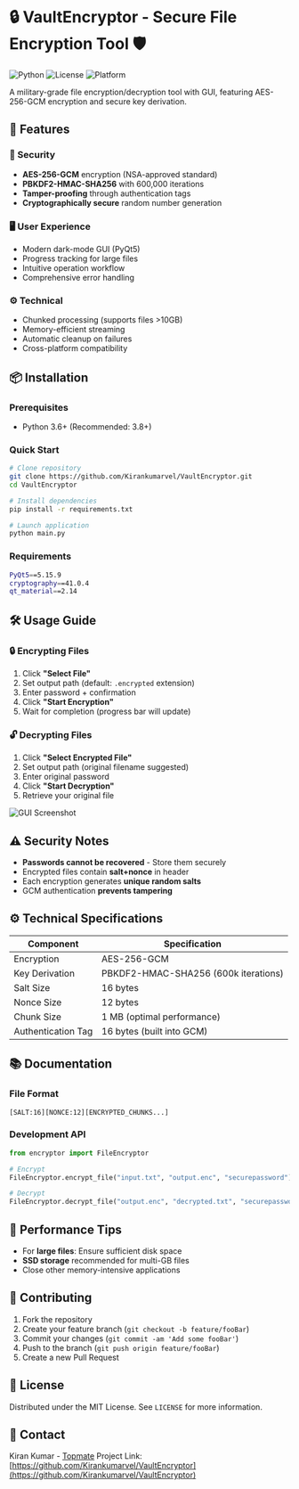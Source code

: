 
# 🔒 VaultEncryptor - Secure File Encryption Tool 🛡️

![Python](https://img.shields.io/badge/Python-3.6%2B-blue)
![License](https://img.shields.io/badge/License-MIT-green)
![Platform](https://img.shields.io/badge/Platform-Windows%20%7C%20macOS%20%7C%20Linux-lightgrey)

A military-grade file encryption/decryption tool with GUI, featuring AES-256-GCM encryption and secure key derivation.

## 🌟 Features

### 🔐 Security
- **AES-256-GCM** encryption (NSA-approved standard)
- **PBKDF2-HMAC-SHA256** with 600,000 iterations
- **Tamper-proofing** through authentication tags
- **Cryptographically secure** random number generation

### 🖥️ User Experience
- Modern dark-mode GUI (PyQt5)
- Progress tracking for large files
- Intuitive operation workflow
- Comprehensive error handling

### ⚙️ Technical
- Chunked processing (supports files >10GB)
- Memory-efficient streaming
- Automatic cleanup on failures
- Cross-platform compatibility

## 📦 Installation

### Prerequisites
- Python 3.6+ (Recommended: 3.8+)

### Quick Start
```bash
# Clone repository
git clone https://github.com/Kirankumarvel/VaultEncryptor.git
cd VaultEncryptor

# Install dependencies
pip install -r requirements.txt

# Launch application
python main.py
```

### Requirements
```bash
PyQt5==5.15.9
cryptography==41.0.4
qt_material==2.14
```

## 🛠️ Usage Guide

### 🔒 Encrypting Files
1. Click **"Select File"**
2. Set output path (default: `.encrypted` extension)
3. Enter password + confirmation
4. Click **"Start Encryption"**
5. Wait for completion (progress bar will update)

### 🔓 Decrypting Files
1. Click **"Select Encrypted File"**
2. Set output path (original filename suggested)
3. Enter original password
4. Click **"Start Decryption"**
5. Retrieve your original file

![GUI Screenshot](https://github.com/user-attachments/assets/50dfa266-840e-49f7-a834-454e8f522bbe)

## ⚠️ Security Notes
- **Passwords cannot be recovered** - Store them securely
- Encrypted files contain **salt+nonce** in header
- Each encryption generates **unique random salts**
- GCM authentication **prevents tampering**

## ⚙️ Technical Specifications

| Component          | Specification                          |
|--------------------|---------------------------------------|
| Encryption         | AES-256-GCM                           |
| Key Derivation     | PBKDF2-HMAC-SHA256 (600k iterations)  |
| Salt Size          | 16 bytes                              |
| Nonce Size         | 12 bytes                              |
| Chunk Size         | 1 MB (optimal performance)            |
| Authentication Tag | 16 bytes (built into GCM)             |

## 📚 Documentation

### File Format
```
[SALT:16][NONCE:12][ENCRYPTED_CHUNKS...]
```

### Development API
```python
from encryptor import FileEncryptor

# Encrypt
FileEncryptor.encrypt_file("input.txt", "output.enc", "securepassword")

# Decrypt 
FileEncryptor.decrypt_file("output.enc", "decrypted.txt", "securepassword")
```

## 🚀 Performance Tips
- For **large files**: Ensure sufficient disk space
- **SSD storage** recommended for multi-GB files
- Close other memory-intensive applications

## 🤝 Contributing
1. Fork the repository
2. Create your feature branch (`git checkout -b feature/fooBar`)
3. Commit your changes (`git commit -am 'Add some fooBar'`)
4. Push to the branch (`git push origin feature/fooBar`)
5. Create a new Pull Request

## 📜 License
Distributed under the MIT License. See `LICENSE` for more information.

## 📧 Contact
Kiran Kumar - [Topmate](https://topmate.io/kirankumar_v)
Project Link: [https://github.com/Kirankumarvel/VaultEncryptor](https://github.com/Kirankumarvel/VaultEncryptor)
